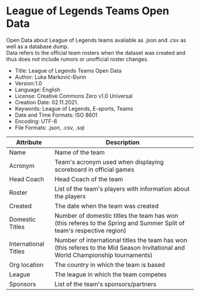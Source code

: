 # League of Legends Teams Open Data
Open Data about League of Legends teams avaliable as .json and .csv as well as a database dump. <br>
Data refers to the official team rosters when the dataset was created and thus does not include rumors or unofficial roster changes.

- Title: League of Legends Teams Open Data
- Author: Luka Marković-Đurin
- Version:1.0
- Language: English
- License: Creative Commons Zero v1.0 Universal
- Creation Date: 02.11.2021.
- Keywords: League of Legends, E-sports, Teams
- Date and Time Formats: ISO 8601
- Encoding: UTF-8
- File Formats: .json, .csv, .sql

| Attribute | Description |
| ----------- | ----------- |
|Name|Name of the team|
|Acronym|Team's acronym used when displaying scoreboard in official games|
|Head Coach|Head Coach of the team|
|Roster|List of the team's players with information about the players|
|Created|The date when the team was created|
|Domestic Titles|Number of domestic titles the team has won (this referes to the Spring and Summer Split of team's respective region)|
|International Titles|Number of international titles the team has won (this referes to the Mid Season Invitational and World Championship tournaments)|
|Org location|The country in which the team is based|
|League|The league in which the team competes|
|Sponsors|List of the team's sponsors/partners|
